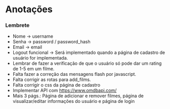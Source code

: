 # Anotações
### Lembrete
* Nome -> username
* Senha -> password / password_hash
* Email -> email
* Logout funcional -> Será implementado quando a página de cadastro de usuário for implementada.
* Lembrar de fazer a verificação de que o usuário só pode dar um rating de 1-5 em um filme.
* Falta fazer a correção das mensagens flash por javascript.
* Falta corrigir as rotas para add_films.
* Falta corrigir o css da página de cadastro
* Implementar API com https://www.omdbapi.com/
* Mais 3 págs.: Página de adicionar e remover filmes, página de visualizar/editar informações do usuário e página de login